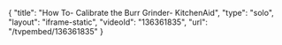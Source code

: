 {
    "title": "How To- Calibrate the Burr Grinder- KitchenAid",
    "type": "solo",
    "layout": "iframe-static",
    "videoId": "136361835",
    "url": "\/tvpembed\/136361835"
}